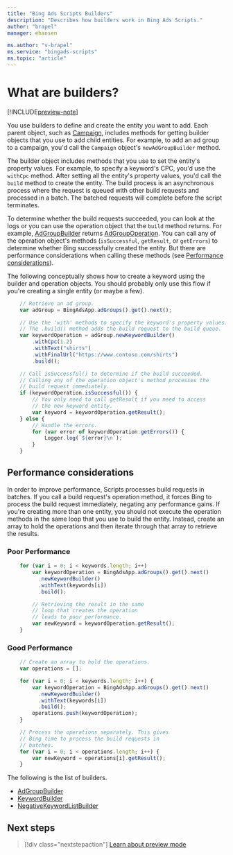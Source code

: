```yaml
---
title: "Bing Ads Scripts Builders"
description: "Describes how builders work in Bing Ads Scripts."
author: "brapel"
manager: ehansen

ms.author: "v-brapel"
ms.service: "bingads-scripts"
ms.topic: "article"
---
```


# What are builders?

[!INCLUDE[preview-note](../includes/preview-note.md)]

You use builders to define and create the entity you want to add. Each parent object, such as [Campaign](../reference/Campaign.md), includes methods for getting builder objects that you use to add child entities. For example, to add an ad group to a campaign, you'd call the `Campaign` object's `newAdGroupBuilder` method. 

The builder object includes methods that you use to set the entity's property values. For example, to specify a keyword's CPC, you'd use the `withCpc` method. After setting all the entity's property values, you'd call the `build` method to create the entity. The build process is an asynchronous process where the request is queued with other build requests and processed in a batch. The batched requests will complete before the script terminates.

To determine whether the build requests succeeded, you can look at the logs or you can use the operation object that the `build` method returns. For example, [AdGroupBuilder](../reference/AdGroupBuilder.md) returns [AdGroupOperation](../reference/AdGroupOperation.md). You can call any of the operation object's methods (`isSuccessful`, `getResult`, or `getErrors`) to determine whether Bing successfully created the entity. But there are performance considerations when calling these methods (see [Performance considerations](#performance-considerations)).

The following conceptually shows how to create a keyword using the builder and operation objects. You should probably only use this flow if you're creating a single entity (or maybe a few).


```javascript
    // Retrieve an ad group.
    var adGroup = BingAdsApp.adGroups().get().next();

    // Use the 'with' methods to specify the keyword's property values.
    // The .build() method adds the build request to the build queue.
    var keywordOperation = adGroup.newKeywordBuilder()
        .withCpc(1.2)
        .withText("shirts")
        .withFinalUrl("https://www.contoso.com/shirts")
        .build();

    // Call isSuccessful() to determine if the build succeeded.
    // Calling any of the operation object's method processes the
    // build request immediately. 
    if (keywordOperation.isSuccessful()) {
        // You only need to call getResult if you need to access
        // the new keyword entity.
        var keyword = keywordOperation.getResult();
    } else {
        // Handle the errors.
        for (var error of keywordOperation.getErrors()) {
            Logger.log(`${error}\n`);
        }
    }
```

## Performance considerations

In order to improve performance, Scripts processes build requests in batches. If you call a build request's operation method, it forces Bing to process the build request immediately, negating any performance gains. If you're creating more than one entity, you should not execute the operation methods in the same loop that you use to build the entity. Instead, create an array to hold the operations and then iterate through that array to retrieve the results.  

### Poor Performance
``` javascript
    for (var i = 0; i < keywords.length; i++)
        var keywordOperation = BingAdsApp.adGroups().get().next()
          .newKeywordBuilder()
          .withText(keywords[i])
          .build();

        // Retrieving the result in the same
        // loop that creates the operation
        // leads to poor performance.
        var newKeyword = keywordOperation.getResult();
    }
```

### Good Performance
``` javascript
    // Create an array to hold the operations.
    var operations = [];

    for (var i = 0; i < keywords.length; i++) {
        var keywordOperation = BingAdsApp.adGroups().get().next()
          .newKeywordBuilder()
          .withText(keywords[i])
          .build();
        operations.push(keywordOperation);
    }

    // Process the operations separately. This gives
    // Bing time to process the build requests in
    // batches.
    for (var i = 0; i < operations.length; i++) {
        var newKeyword = operations[i].getResult();
    }
```


The following is the list of builders.

- [AdGroupBuilder](../reference/AdGroupBuilder.md)
- [KeywordBuilder](../reference/KeywordBuilder.md)
- [NegativeKeywordListBuilder](../reference/NegativeKeywordListBuilder.md)

## Next steps

> [!div class="nextstepaction"]
> [Learn about preview mode](../concepts/preview-mode.md)